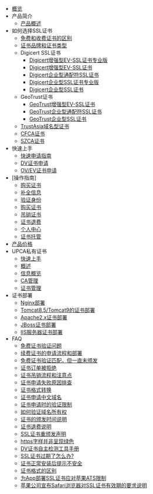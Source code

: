 
* [概览](/ussl/README)
* 产品简介
    * [产品概述](/ussl/concepts/overview)
* 如何选择SSL证书
    * [免费和收费证书的区别](/ussl/process/difference)
    * [证书品牌和证书类型](/ussl/process/brand)
    * Digicert SSL证书
        * [Digicert增强型EV-SSL证书专业版](/ussl/process/symantec/evpro)
        * [Digicert增强型EV-SSL证书](/ussl/process/symantec/ev)
        * [Digicert企业型通配符SSL证书](/ussl/process/symantec/ov)
        * [Digicert企业型SSL证书专业版](/ussl/process/symantec/ovpro)
        * [Digicert企业型SSL证书](/ussl/process/symantec/ov2)
    * GeoTrust证书
        * [GeoTrust增强型EV-SSL证书](/ussl/process/geotrust/ev)
        * [GeoTrust企业型通配符SSL证书](/ussl/process/geotrust/ovtong)
        * [GeoTrust企业型SSL证书](/ussl/process/geotrust/ov)
    * [TrustAsia域名型证书](/ussl/process/trustasia)
    * [CFCA证书](/ussl/process/CFCA)
    * [SZCA证书](/ussl/process/SZCA)
* 快速上手
    * [快速申请指南](/ussl/operate/simple)
    * [DV证书申请](/ussl/procedure/dv)
    * [OV/EV证书申请](/ussl/procedure/ovev)
* [操作指南]
    * [购买证书](/ussl/operate/buy)
    * [补全信息](/ussl/operate/complete)
    * [验证身份](/ussl/operate/fill)
    * [购买证书](/ussl/operate/buy)
    * [吊销证书](/ussl/operate/revoke)
    * [证书退费](/ussl/operate/refund)
    * [个人中心](/ussl/operate/grzx)
    * [证书托管](/ussl/operate/upload)
* [产品价格](/ussl/price)
* UPCA私有证书
    * [快速上手](/ussl/upca/ksss)
    * [概述](/ussl/upca/gs)
    * [信息概览](/ussl/upca/xxgl)
    * [CA管理](/ussl/upca/cagl)
    * [证书管理](/ussl/upca/zsgl)
* 证书部署
    * [Nginx部署](/ussl/install/nginx)
    * [Tomcat8.5/Tomcat9的证书部署](/ussl/install/tomcat)
    * [Apache2.x证书部署](/ussl/install/apache)
    * [JBoss证书部署](/ussl/install/jboss)
    * [IIS服务器证书部署](/ussl/install/iis)
* FAQ
    * [免费证书验证问题](/ussl/faq/free)
    * [续费证书的申请流程和部署](/ussl/faq/xufei)
    * [免费证书验证匹配，但一直未颁发](/ussl/faq/banfa)
    * [证书订单被拒绝](/ussl/faq/refuse)
    * [证书吊销流程和注意点](/ussl/faq/jiance)
    * [证书申请失败原因排查](/ussl/faq/fail)
    * [证书格式转换](/ussl/faq/certificateconvert)
    * [证书申请中文域名](/ussl/faq/Chinese)
    * [证书申请时的验证限制](/ussl/faq/zssq)
    * [如何验证域名所有权](/ussl/faq/domain)
    * [证书的颁发时间说明](/ussl/faq/time)
    * [证书退费说明](/ussl/faq/tuifei)
    * [SSL证书重颁发声明](/ussl/faq/regrant)
    * [https字样并非呈现绿色](/ussl/faq/green)
    * [DV证书自主检测工具手册](/ussl/faq/dv)
    * [SSL证书过期了怎么办?](/ussl/faq/expired)
    * [证书正常安装后提示不安全](/ussl/faq/abnormal)
    * [证书格式的区别](/ussl/faq/certificate)
    * [为App部署SSL证书应对苹果ATS限制](/ussl/faq/apple)
    * [苹果公司宣布Safari浏览器对SSL证书有效期的要求说明](/ussl/faq/Safari)
  















    
   
   
    
        
